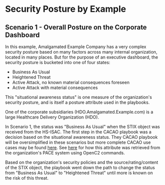 # Security Posture by Example

## Scenario 1 - Overall Posture on the Corporate Dashboard
In this example, Amalgamated Example Company
has a very complex security posture based on
many factors across many internal organization,
located in many places.
But for the purpose of an executive dashboard,
the security posture is bucketed into one of four states:
- Business As Usual
- Heightened Threat
- Active Attack, no known material consequences foreseen
- Active Attack with material consequences

This "situational awareness status" is one measure of the
organization's security posture, and is itself a posture attribute
used in the playbooks.

One of the corporate subsidiaries (HDO.Amalgamated.Example.com) is a large
Healthcare Delivery Organization (HDO).

In Scenario 1, the status was "Business As Usual"
when the STIX object was received from the HS-ISAC.
The first step in the CACAO playbook was a decision
based on the situational awareness status.
They CACAO playbook will be oversimplified in these
scenarios but more complete CACAO use cases may be found
[here](../Use_Cases/CACAO/CacaoPaceScenario01.md).
See
[here](../Use_Cases/OpenC2/Oc2PaceScenario01.md)
for how this attribute was retrieved from the organization's
PACE system using OpenC2 commands.

Based on the organization's security policies and the
source/rating/content of the STIX object,
the playbook went down the path to change the status
from "Business As Usual" to "Heightened Threat"
until more is known on the risk of this threat.
